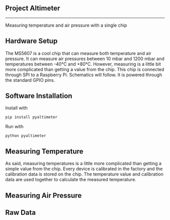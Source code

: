 Project Altimeter
------
------

Measuring temperature and air pressure with a single chip


Hardware Setup
------

The MS5607 is a cool chip that can measure both temperature and air pressure. It can measure air pressures between 10
mbar and 1200 mbar and temperatures between -40°C and +80°C. However, measuring is a little bit more complicated than 
getting a value from the chip. 
This chip is connected through SPI to a Raspberry Pi. Schematics will follow. It is powered through the standard GPIO
pins. 

Software Installation
------

Install with 

    pip install pyaltimeter
    
Run with 

    python pyaltimeter
    

Measuring Temperature
------

As said, measuring temperatures is a little more complicated than getting a simple value from the chip. Every device is 
calibrated in the factory and the calibration data is stored on the chip. The temperature value and calibration data 
are used together to calculate the measured temperature.

Measuring Air Pressure
------

Raw Data
------
